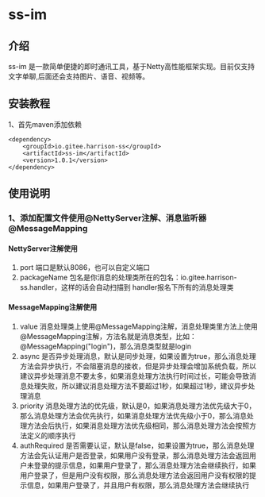# ss-im

## 介绍

ss-im 是一款简单便捷的即时通讯工具，基于Netty高性能框架实现。目前仅支持文字单聊,后面还会支持图片、语音、视频等。

## 安装教程

1、首先maven添加依赖

  ```
  <dependency>
      <groupId>io.gitee.harrison-ss</groupId>
      <artifactId>ss-im</artifactId>
      <version>1.0.1</version>
  </dependency>
  ```  

## 使用说明
### 1、添加配置文件使用@**NettyServer注解**、消息监听器@MessageMapping    

  #### NettyServer注解使用  
  1.  port 端口是默认8086，也可以自定义端口
  2. packageName 包名是你消息的处理类所在的包名：io.gitee.harrison-ss.handler，这样的话会自动扫描到 handler报名下所有的消息处理类  

  #### MessageMapping注解使用  
  1. value 消息处理类上使用@MessageMapping注解，消息处理类里方法上使用@MessageMapping注解，方法名就是消息类型，比如：@MessageMapping("login")，那么消息类型就是login  
  2. async 是否异步处理消息，默认是同步处理，如果设置为true，那么消息处理方法会异步执行，不会阻塞消息的接收，但是异步处理会增加系统负载，所以建议异步处理消息不要太多，如果消息处理方法执行时间过长，可能会导致消息处理失败，所以建议消息处理方法不要超过1秒，如果超过1秒，建议异步处理消息  
  3. priority 消息处理方法的优先级，默认是0，如果消息处理方法优先级大于0，那么消息处理方法会优先执行，如果消息处理方法优先级小于0，那么消息处理方法会后执行，如果消息处理方法优先级相同，那么消息处理方法会按照方法定义的顺序执行  
  4. authRequired 是否需要认证，默认是false，如果设置为true，那么消息处理方法会先认证用户是否登录，如果用户没有登录，那么消息处理方法会返回用户未登录的提示信息，如果用户登录了，那么消息处理方法会继续执行，如果用户登录了，但是用户没有权限，那么消息处理方法会返回用户没有权限的提示信息，如果用户登录了，并且用户有权限，那么消息处理方法会继续执行  
